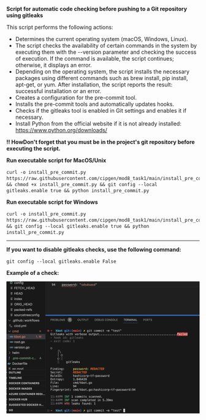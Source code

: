 
**Script for automatic code checking before pushing to a Git repository using gitleaks**

This script performs the following actions:

- Determines the current operating system (macOS, Windows, Linux).
- The script checks the availability of certain commands in the system by executing them with the --version parameter and checking the success of execution. If the command is available, the script continues; otherwise, it displays an error.
- Depending on the operating system, the script installs the necessary packages using different commands such as brew install, pip install, apt-get, or yum. After installation, the script reports the result: successful installation or an error.
- Creates a configuration for the pre-commit tool.
- Installs the pre-commit tools and automatically updates hooks.
- Checks if the gitleaks tool is enabled in Git settings and enables it if necessary.
- Install Python from the official website if it is not already installed: https://www.python.org/downloads/


**!! HowDon't forget that you must be in the project's git repository before executing the script.**

**Run executable script for MacOS/Unix**

```console
curl -o install_pre_commit.py https://raw.githubusercontent.com/cipgen/mod8_task1/main/install_pre_commit.py && chmod +x install_pre_commit.py && git config --local gitleaks.enable true && python install_pre_commit.py
```

**Run executable script for Windows**

```console
curl -o install_pre_commit.py https://raw.githubusercontent.com/cipgen/mod8_task1/main/install_pre_commit.py && git config --local gitleaks.enable true && python install_pre_commit.py
```
_____

**If you want to disable gitleaks checks, use the following command:**

```console
git config --local gitleaks.enable False
```

**Example of a check:**

![Example](./img/Example.png)
